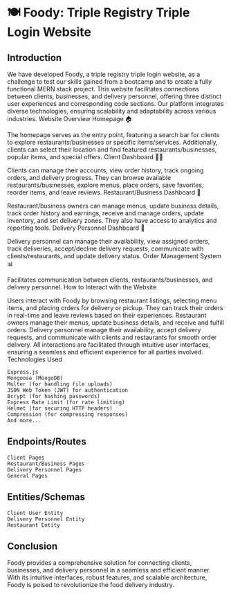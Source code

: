 # 🍽️ Foody: Triple Registry Triple Login Website
## Introduction

We have developed Foody, a triple registry triple login website, as a challenge to test our skills gained from a bootcamp and to create a fully functional MERN stack project. This website facilitates connections between clients, businesses, and delivery personnel, offering three distinct user experiences and corresponding code sections. Our platform integrates diverse technologies, ensuring scalability and adaptability across various industries.
Website Overview
Homepage 🏠

The homepage serves as the entry point, featuring a search bar for clients to explore restaurants/businesses or specific items/services. Additionally, clients can select their location and find featured restaurants/businesses, popular items, and special offers.
Client Dashboard 🧑‍💼

Clients can manage their accounts, view order history, track ongoing orders, and delivery progress. They can browse available restaurants/businesses, explore menus, place orders, save favorites, reorder items, and leave reviews.
Restaurant/Business Dashboard 🏢

Restaurant/business owners can manage menus, update business details, track order history and earnings, receive and manage orders, update inventory, and set delivery zones. They also have access to analytics and reporting tools.
Delivery Personnel Dashboard 🚚

Delivery personnel can manage their availability, view assigned orders, track deliveries, accept/decline delivery requests, communicate with clients/restaurants, and update delivery status.
Order Management System 📊

Facilitates communication between clients, restaurants/businesses, and delivery personnel.
How to Interact with the Website

Users interact with Foody by browsing restaurant listings, selecting menu items, and placing orders for delivery or pickup. They can track their orders in real-time and leave reviews based on their experiences. Restaurant owners manage their menus, update business details, and receive and fulfill orders. Delivery personnel manage their availability, accept delivery requests, and communicate with clients and restaurants for smooth order delivery. All interactions are facilitated through intuitive user interfaces, ensuring a seamless and efficient experience for all parties involved.
Technologies Used

    Express.js
    Mongoose (MongoDB)
    Multer (for handling file uploads)
    JSON Web Token (JWT) for authentication
    Bcrypt (for hashing passwords)
    Express Rate Limit (for rate limiting)
    Helmet (for securing HTTP headers)
    Compression (for compressing responses)
    And more...

## Endpoints/Routes

    Client Pages
    Restaurant/Business Pages
    Delivery Personnel Pages
    General Pages

## Entities/Schemas

    Client User Entity
    Delivery Personnel Entity
    Restaurant Entity

## Conclusion

Foody provides a comprehensive solution for connecting clients, businesses, and delivery personnel in a seamless and efficient manner. With its intuitive interfaces, robust features, and scalable architecture, Foody is poised to revolutionize the food delivery industry.
